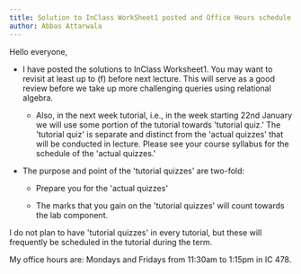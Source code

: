 ```yaml
---
title: Solution to InClass WorkSheet1 posted and Office Hours schedule.
author: Abbas Attarwala
---
```


Hello everyone,

* I have posted the solutions to InClass Worksheet1. You may want to revisit at
least up to (f) before next lecture. This will serve as a good review before we
take up more challenging queries using relational algebra.

  * Also, in the next week tutorial, i.e., in the week starting 22nd January we
  will use some portion of the tutorial towards 'tutorial quiz.' The 'tutorial
  quiz' is separate and distinct from the 'actual quizzes' that will be
  conducted in lecture. Please see your course syllabus for the schedule of
  the 'actual quizzes.' 

* The purpose and point of the 'tutorial quizzes' are two-fold: 

  * Prepare you for the 'actual quizzes'

  * The marks that you gain on the 'tutorial quizzes' will count towards the lab component. 

I do not plan to have 'tutorial quizzes' in every tutorial, but these will frequently be scheduled in the tutorial during the term. 

My office hours are: Mondays and Fridays from 11:30am to 1:15pm in IC 478. 
